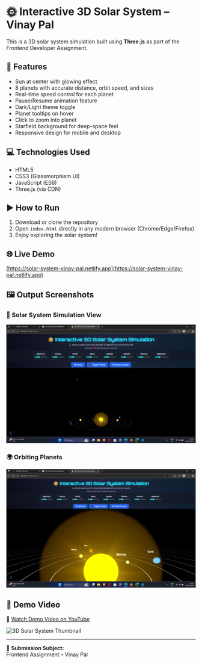 # 🌞 Interactive 3D Solar System – Vinay Pal

This is a 3D solar system simulation built using **Three.js** as part of the Frontend Developer Assignment.

## 🚀 Features

- Sun at center with glowing effect
- 8 planets with accurate distance, orbit speed, and sizes
- Real-time speed control for each planet
- Pause/Resume animation feature
- Dark/Light theme toggle
- Planet tooltips on hover
- Click to zoom into planet
- Starfield background for deep-space feel
- Responsive design for mobile and desktop

## 💻 Technologies Used

- HTML5
- CSS3 (Glassmorphism UI)
- JavaScript (ES6)
- Three.js (via CDN)

## ▶️ How to Run

1. Download or clone the repository
2. Open `index.html` directly in any modern browser (Chrome/Edge/Firefox)
3. Enjoy exploring the solar system!

## 🌐 Live Demo

[https://solar-system-vinay-pal.netlify.app](https://solar-system-vinay-pal.netlify.app)

## 🖼️ Output Screenshots

### 🌌 Solar System Simulation View

![Screenshot 1](screenshots/solar-system-1.png)

### 🌍 Orbiting Planets

![Screenshot 2](screenshots/sun-view.png)

## 🎥 Demo Video

🔗 [Watch Demo Video on YouTube](https://youtu.be/zgx2dWhNlPs)

![3D Solar System Thumbnail](https://img.youtube.com/vi/zgx2dWhNlPs/maxresdefault.jpg)

---

📧 **Submission Subject:**  
Frontend Assignment – Vinay Pal
